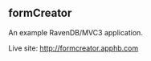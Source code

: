 formCreator
-----------

An example RavenDB/MVC3 application.

Live site: http://formcreator.apphb.com
